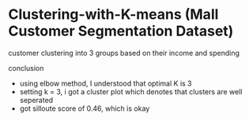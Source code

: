 # Clustering-with-K-means (Mall Customer Segmentation Dataset)

customer clustering into 3 groups based on their income and spending

conclusion
- using elbow method, I understood that optimal K is 3
- setting k = 3, i got a cluster plot which denotes that clusters are well seperated
- got silloute score of 0.46, which is okay
